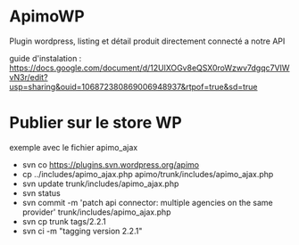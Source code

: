 # ApimoWP
Plugin wordpress, listing et détail produit directement connecté a notre API

guide d'instalation : https://docs.google.com/document/d/12UlXOGv8eQSX0roWzwv7dgqc7VIWvN3r/edit?usp=sharing&ouid=106872380869006948937&rtpof=true&sd=true

# Publier sur le store WP

exemple avec le fichier apimo_ajax

- svn co https://plugins.svn.wordpress.org/apimo
- cp ../includes/apimo_ajax.php apimo/trunk/includes/apimo_ajax.php
- svn update trunk/includes/apimo_ajax.php
- svn status
- svn commit -m 'patch api connector: multiple agencies on the same provider' trunk/includes/apimo_ajax.php
- svn cp trunk tags/2.2.1
- svn ci -m "tagging version 2.2.1"
